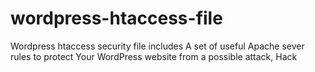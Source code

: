 # wordpress-htaccess-file
Wordpress htaccess security file includes 
A set of useful Apache sever rules to protect 
Your WordPress website from a possible attack, 
Hack
